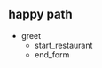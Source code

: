 ## happy path               <!-- name of the story - just for debugging -->
* greet              
    - start_restaurant
    - end_form